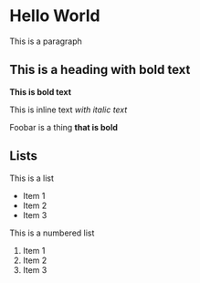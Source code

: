 # Hello World

This is a paragraph

## This is a heading with  **bold text**

**This is bold text**

This is inline text _with italic text_

Foobar is a thing **that is bold**

## Lists

This is a list

- Item 1
- Item 2
- Item 3

This is a numbered list

1. Item 1
2. Item 2
3. Item 3